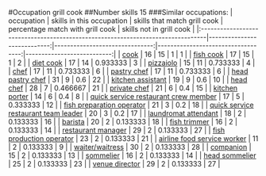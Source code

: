 #Occupation grill cook
##Number skills 15
###Similar occupations:
| occupation                                                                      |   skills in this occupation |   skills that match grill cook |   percentage match with grill cook |   skills not in grill cook |
|:--------------------------------------------------------------------------------|----------------------------:|-------------------------------:|-----------------------------------:|---------------------------:|
| [cook](cook.md)                                                                 |                          16 |                             15 |                           1        |                          1 |
| [fish cook](fish_cook.md)                                                       |                          17 |                             15 |                           1        |                          2 |
| [diet cook](diet_cook.md)                                                       |                          17 |                             14 |                           0.933333 |                          3 |
| [pizzaiolo](pizzaiolo.md)                                                       |                          15 |                             11 |                           0.733333 |                          4 |
| [chef](chef.md)                                                                 |                          17 |                             11 |                           0.733333 |                          6 |
| [pastry chef](pastry_chef.md)                                                   |                          17 |                             11 |                           0.733333 |                          6 |
| [head pastry chef](head_pastry_chef.md)                                         |                          31 |                              9 |                           0.6      |                         22 |
| [kitchen assistant](kitchen_assistant.md)                                       |                          19 |                              9 |                           0.6      |                         10 |
| [head chef](head_chef.md)                                                       |                          28 |                              7 |                           0.466667 |                         21 |
| [private chef](private_chef.md)                                                 |                          21 |                              6 |                           0.4      |                         15 |
| [kitchen porter](kitchen_porter.md)                                             |                          14 |                              6 |                           0.4      |                          8 |
| [quick service restaurant crew member](quick_service_restaurant_crew_member.md) |                          17 |                              5 |                           0.333333 |                         12 |
| [fish preparation operator](fish_preparation_operator.md)                       |                          21 |                              3 |                           0.2      |                         18 |
| [quick service restaurant team leader](quick_service_restaurant_team_leader.md) |                          20 |                              3 |                           0.2      |                         17 |
| [laundromat attendant](laundromat_attendant.md)                                 |                          18 |                              2 |                           0.133333 |                         16 |
| [barista](barista.md)                                                           |                          20 |                              2 |                           0.133333 |                         18 |
| [fish trimmer](fish_trimmer.md)                                                 |                          16 |                              2 |                           0.133333 |                         14 |
| [restaurant manager](restaurant_manager.md)                                     |                          29 |                              2 |                           0.133333 |                         27 |
| [fish production operator](fish_production_operator.md)                         |                          23 |                              2 |                           0.133333 |                         21 |
| [airline food service worker](airline_food_service_worker.md)                   |                          11 |                              2 |                           0.133333 |                          9 |
| [waiter/waitress](waiter-waitress.md)                                           |                          30 |                              2 |                           0.133333 |                         28 |
| [companion](companion.md)                                                       |                          15 |                              2 |                           0.133333 |                         13 |
| [sommelier](sommelier.md)                                                       |                          16 |                              2 |                           0.133333 |                         14 |
| [head sommelier](head_sommelier.md)                                             |                          25 |                              2 |                           0.133333 |                         23 |
| [venue director](venue_director.md)                                             |                          29 |                              2 |                           0.133333 |                         27 |

